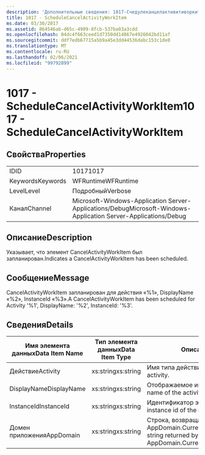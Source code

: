 ```yaml
---
description: 'Дополнительные сведения: 1017-Счедулеканцелактивитиворкитем'
title: 1017 - ScheduleCancelActivityWorkItem
ms.date: 03/30/2017
ms.assetid: 864546ab-d65c-4989-8fcb-537ba03a3cdd
ms.openlocfilehash: 04dc4f663ceed1d7350dd14867e4926042bd11af
ms.sourcegitcommit: ddf7edb67715a5b9a45e3dd44536dabc153c1de0
ms.translationtype: MT
ms.contentlocale: ru-RU
ms.lasthandoff: 02/06/2021
ms.locfileid: "99792899"
---
```

# <a name="1017---schedulecancelactivityworkitem"></a><span data-ttu-id="c67c0-103">1017 - ScheduleCancelActivityWorkItem</span><span class="sxs-lookup"><span data-stu-id="c67c0-103">1017 - ScheduleCancelActivityWorkItem</span></span>

## <a name="properties"></a><span data-ttu-id="c67c0-104">Свойства</span><span class="sxs-lookup"><span data-stu-id="c67c0-104">Properties</span></span>  
  
|||  
|-|-|  
|<span data-ttu-id="c67c0-105">ID</span><span class="sxs-lookup"><span data-stu-id="c67c0-105">ID</span></span>|<span data-ttu-id="c67c0-106">1017</span><span class="sxs-lookup"><span data-stu-id="c67c0-106">1017</span></span>|  
|<span data-ttu-id="c67c0-107">Keywords</span><span class="sxs-lookup"><span data-stu-id="c67c0-107">Keywords</span></span>|<span data-ttu-id="c67c0-108">WFRuntime</span><span class="sxs-lookup"><span data-stu-id="c67c0-108">WFRuntime</span></span>|  
|<span data-ttu-id="c67c0-109">Level</span><span class="sxs-lookup"><span data-stu-id="c67c0-109">Level</span></span>|<span data-ttu-id="c67c0-110">Подробный</span><span class="sxs-lookup"><span data-stu-id="c67c0-110">Verbose</span></span>|  
|<span data-ttu-id="c67c0-111">Канал</span><span class="sxs-lookup"><span data-stu-id="c67c0-111">Channel</span></span>|<span data-ttu-id="c67c0-112">Microsoft-Windows-Application Server-Applications/Debug</span><span class="sxs-lookup"><span data-stu-id="c67c0-112">Microsoft-Windows-Application Server-Applications/Debug</span></span>|  
  
## <a name="description"></a><span data-ttu-id="c67c0-113">Описание</span><span class="sxs-lookup"><span data-stu-id="c67c0-113">Description</span></span>  

 <span data-ttu-id="c67c0-114">Указывает, что элемент CancelActivityWorkItem был запланирован.</span><span class="sxs-lookup"><span data-stu-id="c67c0-114">Indicates a CancelActivityWorkItem has been scheduled.</span></span>  
  
## <a name="message"></a><span data-ttu-id="c67c0-115">Сообщение</span><span class="sxs-lookup"><span data-stu-id="c67c0-115">Message</span></span>  

 <span data-ttu-id="c67c0-116">CancelActivityWorkItem запланирован для действия «%1», DisplayName «%2», InstanceId «%3».</span><span class="sxs-lookup"><span data-stu-id="c67c0-116">A CancelActivityWorkItem has been scheduled for Activity '%1', DisplayName: '%2', InstanceId: '%3'.</span></span>  
  
## <a name="details"></a><span data-ttu-id="c67c0-117">Сведения</span><span class="sxs-lookup"><span data-stu-id="c67c0-117">Details</span></span>  
  
|<span data-ttu-id="c67c0-118">Имя элемента данных</span><span class="sxs-lookup"><span data-stu-id="c67c0-118">Data Item Name</span></span>|<span data-ttu-id="c67c0-119">Тип элемента данных</span><span class="sxs-lookup"><span data-stu-id="c67c0-119">Data Item Type</span></span>|<span data-ttu-id="c67c0-120">Описание</span><span class="sxs-lookup"><span data-stu-id="c67c0-120">Description</span></span>|  
|--------------------|--------------------|-----------------|  
|<span data-ttu-id="c67c0-121">Действие</span><span class="sxs-lookup"><span data-stu-id="c67c0-121">Activity</span></span>|<span data-ttu-id="c67c0-122">xs:string</span><span class="sxs-lookup"><span data-stu-id="c67c0-122">xs:string</span></span>|<span data-ttu-id="c67c0-123">Имя типа действия.</span><span class="sxs-lookup"><span data-stu-id="c67c0-123">The type name of the activity.</span></span>|  
|<span data-ttu-id="c67c0-124">DisplayName</span><span class="sxs-lookup"><span data-stu-id="c67c0-124">DisplayName</span></span>|<span data-ttu-id="c67c0-125">xs:string</span><span class="sxs-lookup"><span data-stu-id="c67c0-125">xs:string</span></span>|<span data-ttu-id="c67c0-126">Отображаемое имя действия.</span><span class="sxs-lookup"><span data-stu-id="c67c0-126">The display name of the activity.</span></span>|  
|<span data-ttu-id="c67c0-127">InstanceId</span><span class="sxs-lookup"><span data-stu-id="c67c0-127">InstanceId</span></span>|<span data-ttu-id="c67c0-128">xs:string</span><span class="sxs-lookup"><span data-stu-id="c67c0-128">xs:string</span></span>|<span data-ttu-id="c67c0-129">Идентификатор экземпляра действия.</span><span class="sxs-lookup"><span data-stu-id="c67c0-129">The instance id of the activity.</span></span>|  
|<span data-ttu-id="c67c0-130">Домен приложения</span><span class="sxs-lookup"><span data-stu-id="c67c0-130">AppDomain</span></span>|<span data-ttu-id="c67c0-131">xs:string</span><span class="sxs-lookup"><span data-stu-id="c67c0-131">xs:string</span></span>|<span data-ttu-id="c67c0-132">Строка, возвращаемая AppDomain.CurrentDomain.FriendlyName.</span><span class="sxs-lookup"><span data-stu-id="c67c0-132">The string returned by AppDomain.CurrentDomain.FriendlyName.</span></span>|
